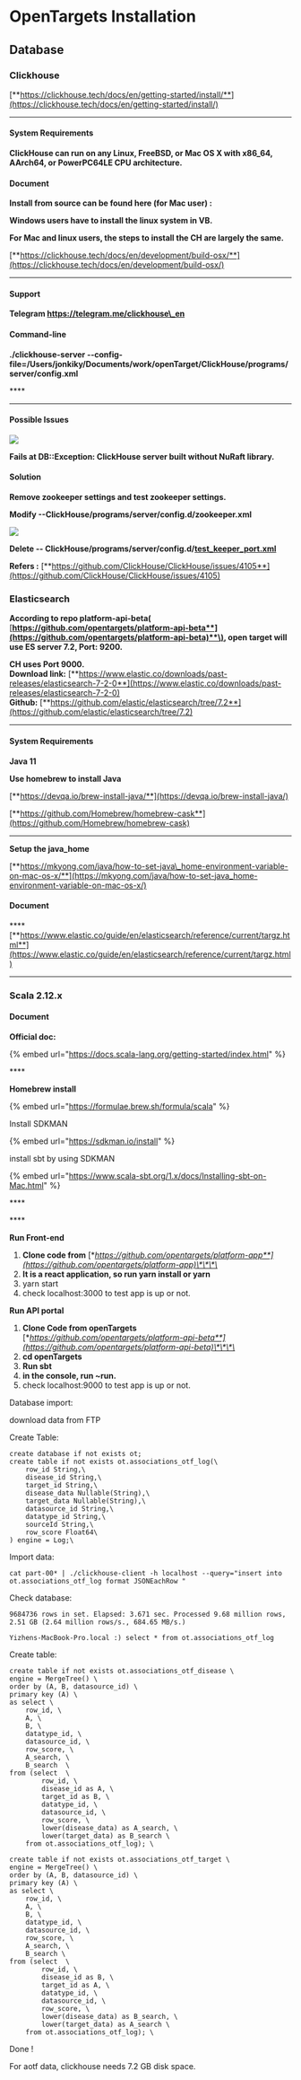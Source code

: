 # OpenTargets Installation

## **Database** 

### **Clickhouse** 

[**https://clickhouse.tech/docs/en/getting-started/install/**](https://clickhouse.tech/docs/en/getting-started/install/)   
****

#### **System Requirements** 

**ClickHouse can run on any Linux, FreeBSD, or Mac OS X with x86\_64, AArch64, or PowerPC64LE CPU architecture.**

#### **Document**

**Install from source can be found here \(for Mac user\) :** 

**Windows users have to install the linux system in VB.**

**For Mac and linux users, the steps to install the CH are largely the same.** 

[**https://clickhouse.tech/docs/en/development/build-osx/**](https://clickhouse.tech/docs/en/development/build-osx/)  
****

#### **Support**

**Telegram  https://telegram.me/clickhouse\_en**  


#### **Command-line** 

**./clickhouse-server --config-file=/Users/jonkiky/Documents/work/openTarget/ClickHouse/programs/server/config.xml**

\*\*\*\*

  
****

#### **Possible Issues** 

![](https://lh5.googleusercontent.com/2IpyormoZPisU-Z_eSWHZQ_Cuin8xkT8z430BKkY_lrblRQAiXZ2o-oVUoVb9UYxOt4SfodYvZ6rNXo_GbKzxmolxjnXjadtA2MW7R6v---6Zp_mhd1H43ixqimCbft17K4M6Ov7)

**Fails at  DB::Exception: ClickHouse server built without NuRaft library.**  


#### **Solution**

**Remove zookeeper settings and test zookeeper settings.**  

**Modify --ClickHouse/programs/server/config.d/zookeeper.xml**

![](https://lh5.googleusercontent.com/D02sDz_RuMapR9qdi9ktHGpTqD2dyaaosTXcVf2F9oIjuWx3D0RT0toYLJ8efL0SHwTbRMm5W6hXx4OCfckVKQ4Oytc639uRK4l4tbhhvbJRVocUPWfDl8xRo7cb_dIdIgUQJRQT)

**Delete -- ClickHouse/programs/server/config.d/**[**test\_keeper\_port.xml**](https://github.com/ClickHouse/ClickHouse/blob/master/programs/server/config.d/test_keeper_port.xml)

**Refers :** [**https://github.com/ClickHouse/ClickHouse/issues/4105**](https://github.com/ClickHouse/ClickHouse/issues/4105)

### **Elasticsearch**

**According to repo platform-api-beta\(** [**https://github.com/opentargets/platform-api-beta**](https://github.com/opentargets/platform-api-beta)**\), open target will use ES server 7.2, Port: 9200.** 

**CH uses Port 9000.   
Download link:** [**https://www.elastic.co/downloads/past-releases/elasticsearch-7-2-0**](https://www.elastic.co/downloads/past-releases/elasticsearch-7-2-0)  
**Github:** [**https://github.com/elastic/elasticsearch/tree/7.2**](https://github.com/elastic/elasticsearch/tree/7.2)   
****

#### **System Requirements** 

 **Java 11** 

**Use homebrew to install Java** 

[**https://devqa.io/brew-install-java/**](https://devqa.io/brew-install-java/)

[**https://github.com/Homebrew/homebrew-cask**](https://github.com/Homebrew/homebrew-cask)  
****

**Setup the java\_home** 

[**https://mkyong.com/java/how-to-set-java\_home-environment-variable-on-mac-os-x/**](https://mkyong.com/java/how-to-set-java_home-environment-variable-on-mac-os-x/)

#### **Document** 

\*\*\*\*[**https://www.elastic.co/guide/en/elasticsearch/reference/current/targz.html**](https://www.elastic.co/guide/en/elasticsearch/reference/current/targz.html)  
****

### **Scala 2.12.x** 

#### **Document**

**Official doc:**

{% embed url="https://docs.scala-lang.org/getting-started/index.html" %}

\*\*\*\*

**Homebrew install** 

{% embed url="https://formulae.brew.sh/formula/scala" %}

Install SDKMAN

{% embed url="https://sdkman.io/install" %}



install sbt by using SDKMAN

{% embed url="https://www.scala-sbt.org/1.x/docs/Installing-sbt-on-Mac.html" %}

\*\*\*\*

\*\*\*\*

**Run Front-end** 

1. **Clone code from** [**https://github.com/opentargets/platform-app**](https://github.com/opentargets/platform-app)\*\*\*\*
2.  **It is a react application, so run yarn install or yarn**
3. yarn start 
4. check localhost:3000 to test app is up or not. 

**Run API portal**

1. **Clone  Code from openTargets** [**https://github.com/opentargets/platform-api-beta**](https://github.com/opentargets/platform-api-beta)\*\*\*\*
2. **cd openTargets**
3. **Run sbt**
4. **in the console, run ~run.** 
5. check localhost:9000 to test app is up or not. 



Database import:

download data from FTP

Create Table:

```text
create database if not exists ot;
create table if not exists ot.associations_otf_log(\
    row_id String,\
    disease_id String,\
    target_id String,\
    disease_data Nullable(String),\
    target_data Nullable(String),\
    datasource_id String,\
    datatype_id String,\
    sourceId String,\
    row_score Float64\
) engine = Log;\
```

Import data:

```text
cat part-00* | ./clickhouse-client -h localhost --query="insert into ot.associations_otf_log format JSONEachRow "
```

Check database:

```text
9684736 rows in set. Elapsed: 3.671 sec. Processed 9.68 million rows, 2.51 GB (2.64 million rows/s., 684.65 MB/s.) 

Yizhens-MacBook-Pro.local :) select * from ot.associations_otf_log
```

Create table:

```text
create table if not exists ot.associations_otf_disease \
engine = MergeTree() \
order by (A, B, datasource_id) \
primary key (A) \
as select \
    row_id, \
    A, \
    B, \
    datatype_id, \
    datasource_id, \
    row_score, \
    A_search, \
    B_search  \
from (select  \
        row_id, \
        disease_id as A, \
        target_id as B, \
        datatype_id, \
        datasource_id, \
        row_score, \
        lower(disease_data) as A_search, \
        lower(target_data) as B_search \
    from ot.associations_otf_log); \

create table if not exists ot.associations_otf_target \
engine = MergeTree() \
order by (A, B, datasource_id) \
primary key (A) \
as select \
    row_id, \
    A, \
    B, \
    datatype_id, \
    datasource_id, \
    row_score, \
    A_search, \
    B_search \
from (select  \
        row_id, \
        disease_id as B, \
        target_id as A, \
        datatype_id, \
        datasource_id, \
        row_score, \
        lower(disease_data) as B_search, \
        lower(target_data) as A_search \
    from ot.associations_otf_log); \

```

Done !

For aotf data,  clickhouse needs 7.2 GB disk space. 







